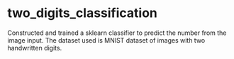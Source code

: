 # two_digits_classification
Constructed and trained a sklearn classifier to predict the number from the image input. The dataset used is MNIST dataset of images with two handwritten digits. 
